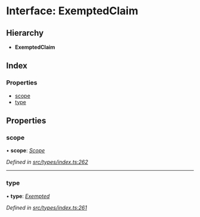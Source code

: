 # Interface: ExemptedClaim

## Hierarchy

* **ExemptedClaim**

## Index

### Properties

* [scope](exemptedclaim.md#scope)
* [type](exemptedclaim.md#type)

## Properties

###  scope

• **scope**: *[Scope](scope.md)*

*Defined in [src/types/index.ts:262](https://github.com/PolymathNetwork/polymesh-sdk/blob/38ee8078/src/types/index.ts#L262)*

___

###  type

• **type**: *[Exempted](../enums/claimtype.md#exempted)*

*Defined in [src/types/index.ts:261](https://github.com/PolymathNetwork/polymesh-sdk/blob/38ee8078/src/types/index.ts#L261)*

